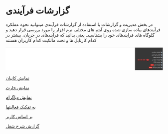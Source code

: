 # گزارشات فرآیندی

در بخش مدیریت و گزارشات با استفاده از گزارشات فرآیندی میتوانید نحوه عملکرد فرآیندهای پیاده سازی شده روی آیتم های مختلف نرم افزار را مورد بررسی قرار دهید و گلوگاه های فرایندهای خود را بشناسید. یعنی بدانید که فرآیندهای در جریان، بیشتر در کدام کارتابل ها و تحت مالکیت کدام کاربران هستند


![](TitleGozareshFarayandi.png)

[نمایش کانبان](https://github.com/1stco/PayamGostarDocs/blob/master/help%202.5.4/Management-and-reports/Process-reports/Kanban-Show/Kanban-Show.md)

[نمایش چارت](https://github.com/1stco/PayamGostarDocs/blob/master/help%202.5.4/Management-and-reports/Process-reports/Chart-Show/Chart-Show.md)

[نمایش دیاگرام](https://github.com/1stco/PayamGostarDocs/blob/master/help%202.5.4/Management-and-reports/Process-reports/View-diagram/View-diagram.md)

[به تفکیک فعالیتها](https://github.com/1stco/PayamGostarDocs/blob/master/help%202.5.4/Management-and-reports/Process-reports/Activities-separately/Activities-separately.md)

[بر اساس کاربر](https://github.com/1stco/PayamGostarDocs/blob/master/help%202.5.4/Management-and-reports/Process-reports/Based-%20user/Based-%20user.md)

 [گزارش شرح شغل](https://github.com/1stco/PayamGostarDocs/blob/master/help%202.5.4/Management-and-reports/Process-reports/Job-Description-Report/Job-Description-Report.md)